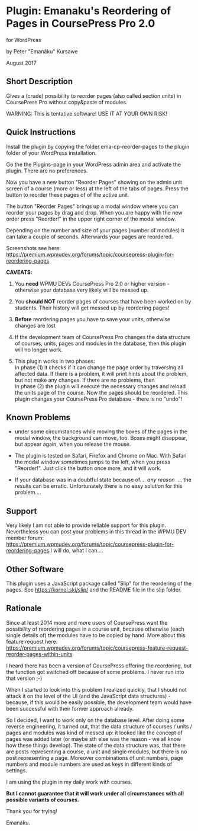 # Plugin: Emanaku's Reordering of Pages in CoursePress Pro 2.0
for WordPress

by Peter "Emanáku" Kursawe

August 2017

## Short Description 
Gives a (crude) possibility to reorder pages (also called section units) in CoursePress Pro without copy&paste of 
modules.

WARNING: This is tentative software! USE IT AT YOUR OWN RISK!

## Quick Instructions

Install the plugin by copying the folder ema-cp-reorder-pages to the plugin folder 
of your WordPress installation.

Go the the Plugins-page in your WordPress admin area and activate the plugin. There 
are no preferences.

Now you have a new button "Reorder Pages" showing on the admin unit screen of a course 
(more or less) at the left of the tabs of pages. Press the button to reorder these 
pages of of the active unit.

The button "Reorder Pages" brings up a modal window where you can reorder your pages 
by drag and drop. When you are happy with the new order press "Reorder!" in the upper right 
corner of the modal window.

Depending on the number and size of your pages (number of modules) it can take a couple 
of seconds. Afterwards your pages are reordered. 

Screenshots see here: https://premium.wpmudev.org/forums/topic/coursepress-plugin-for-reordering-pages

**CAVEATS:**

1. You **need** WPMU DEVs CoursePress Pro 2.0 or higher version - otherwise your database 
  very likely will be messed up.

2. You **should NOT** reorder pages of courses that have been worked on by students. Their 
   history will get messed up by reordering pages!

3. **Before** reordering pages you have to save your units, otherwise changes are lost

4. If the development team of CoursePress Pro changes the data structure of courses, 
   units, pages and modules in the database, then this plugin will no longer work.

5. This plugin works in two phases:   
   in phase (1) it checks if it can change the page order by traversing all affected data. If there is a problem, it will print hints 
   about the problem, but not make any changes. If there are no problems, then   
   in phase (2) the plugin will execute the necessary changes and reload the units page of the 
   course. Now the pages should be reordered. 
   This plugin changes your CoursePress Pro database - there is no "undo"!

## Known Problems

- under some circumstances while moving the boxes of the pages in the modal window, 
  the background can move, too. Boxes might disappear, but appear again, when you release 
  the mouse.

- The plugin is tested on Safari, Firefox and Chrome on Mac. With Safari the modal 
  window sometimes jumps to the left, when you press "Reorder!". Just click the button 
  once more, and it will work.

- If your database was in a doubtful state because of.... *any reason* .... the results 
  can be erratic. Unfortunately there is no easy solution for this problem....  

## Support

Very likely I am not able to provide reliable support for this plugin.  
Nevertheless you can post your problems in this thread in the WPMU DEV member forum:  
https://premium.wpmudev.org/forums/topic/coursepress-plugin-for-reordering-pages
I will do, what I can....


## Other Software

This plugin uses a JavaScript package called "Slip" for the reordering of the pages. 
See https://kornel.ski/slip/ and the README file in the slip folder.

## Rationale

Since at least 2014 more and more users of CoursePress want the possibility of reordering 
pages in a course unit, because otherwise (each single details of) the modules have to be copied by hand.
More about this feature request here: https://premium.wpmudev.org/forums/topic/coursepress-feature-request-reorder-pages-within-units


I heard there has been a version of CoursePress offering the reordering, but the function got switched 
off because of some problems. I never run into that version ;-)

When I started to look into this problem I realized quickly, that I should not attack it 
on the level of the UI (and the JavaScript data structures) - because, if this would be easily possible, the development 
team would have been successful with their former approach already.

So I decided, I want to work only on the database level. After doing some reverse engineering, 
it turned out, that the data structure of courses / units / pages and modules was kind of messed 
up: it looked like the concept of pages was added later (or maybe sth else was the 
reason - we all know how these things develop). The state of the data structure was, that there are 
posts representing a course, a unit and single modules, but there is no post representing 
a page. Moreover combinations of unit numbers, page numbers and module numbers are 
used as keys in different kinds of settings.

I am using the plugin in my daily work with courses.

**But I cannot guarantee that it will work under all circumstances with all possible 
variants of courses.**

Thank you for trying!

Emanáku.

